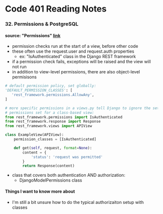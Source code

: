 # Code 401 Reading Notes 
### 32. Permissions & PostgreSQL 

####  source: "Permissions" [link](https://www.django-rest-framework.org/api-guide/permissions/)
- permission checks run at the start of a view, before other code 
- these often use the request.user and request.auth properties 
  - ex: "IsAuthenticated" class in the Django REST framework  
- if a permission check fails, exceptions will be raised and the view will not run 
- in addition to view-level permissions, there are also object-level permisisons 

```python 
# default permission policy, set globally: 
'DEFAULT_PERMISSION_CLASSES': [
   'rest_framework.permissions.AllowAny',
]

# more specific permissions in a views.py tell Django to ignore the settings.py file default  
# permissions set for a class-based view: 
from rest_framework.permissions import IsAuthenticated
from rest_framework.response import Response
from rest_framework.views import APIView

class ExampleView(APIView):
    permission_classes = [IsAuthenticated]

    def get(self, request, format=None):
        content = {
            'status': 'request was permitted'
        }
        return Response(content)
```

- class that covers both authentication AND authorization: 
  - DjangoModelPermissions class 

#### Things I want to know more about 
- I'm still a bit unsure how to do the typical authorizaiton setup with classes
